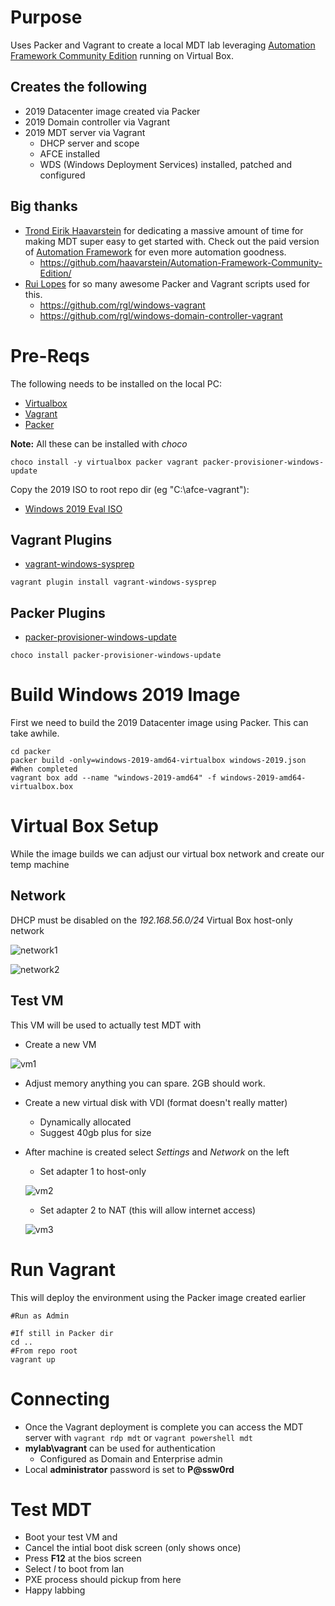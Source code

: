 # Purpose
Uses Packer and Vagrant to create a local MDT lab leveraging [Automation Framework Community Edition](https://github.com/haavarstein/Automation-Framework-Community-Edition) running on Virtual Box.

## Creates the following

- 2019 Datacenter image created via Packer
- 2019 Domain controller via Vagrant
- 2019 MDT server via Vagrant
  - DHCP server and scope
  - AFCE installed
  - WDS (Windows Deployment Services) installed, patched and configured

## Big thanks

- [Trond Eirik Haavarstein](https://github.com/haavarstein) for dedicating a massive amount of time for making MDT super easy to get started with.  Check out the paid version of [Automation Framework](https://courses.euctraining.com/) for even more automation goodness.
  - https://github.com/haavarstein/Automation-Framework-Community-Edition/
- [Rui Lopes](https://github.com/rgl/) for so many awesome Packer and Vagrant scripts used for this.
  - https://github.com/rgl/windows-vagrant
  - https://github.com/rgl/windows-domain-controller-vagrant

# Pre-Reqs

The following needs to be installed on the local PC:
- [Virtualbox](https://www.virtualbox.org/wiki/Downloads)
- [Vagrant](https://www.vagrantup.com/downloads)
- [Packer](https://www.packer.io/downloads)

**Note:** All these can be installed with *choco*

```
choco install -y virtualbox packer vagrant packer-provisioner-windows-update
```

Copy the 2019 ISO to root repo dir (eg "C:\afce-vagrant\"):
- [Windows 2019 Eval ISO](https://www.microsoft.com/en-us/cloud-platform/windows-server-trial)

## Vagrant Plugins

- [vagrant-windows-sysprep](https://github.com/rgl/packer-provisioner-windows-update)

```
vagrant plugin install vagrant-windows-sysprep
```

## Packer Plugins

- [packer-provisioner-windows-update](https://github.com/rgl/packer-provisioner-windows-update)

```
choco install packer-provisioner-windows-update
```

# Build Windows 2019 Image
First we need to build the 2019 Datacenter image using Packer. This can take awhile.

```
cd packer
packer build -only=windows-2019-amd64-virtualbox windows-2019.json
#When completed
vagrant box add --name "windows-2019-amd64" -f windows-2019-amd64-virtualbox.box
```

# Virtual Box Setup
While the image builds we can adjust our virtual box network and create our temp machine

## Network

DHCP must be disabled on the *192.168.56.0/24* Virtual Box host-only network

![network1](images/network1.png)

![network2](images/network2.png)

## Test VM
This VM will be used to actually test MDT with

- Create a new VM

![vm1](images/vm1.png)
- Adjust memory anything you can spare. 2GB should work.
- Create a new virtual disk with VDI (format doesn't really matter)
  - Dynamically allocated
  - Suggest 40gb plus for size
- After machine is created select *Settings* and *Network* on the left
  - Set adapter 1 to host-only
  
  ![vm2](images/vm2.png)
  - Set adapter 2 to NAT (this will allow internet access)
  
  ![vm3](images/vm3.png)

# Run Vagrant
This will deploy the environment using the Packer image created earlier

```
#Run as Admin

#If still in Packer dir
cd ..
#From repo root
vagrant up
```

# Connecting

- Once the Vagrant deployment is complete you can access the MDT server with `vagrant rdp mdt` or `vagrant powershell mdt`
- **mylab\vagrant** can be used for authentication
  - Configured as Domain and Enterprise admin
- Local **administrator** password is set to **P@ssw0rd**

# Test MDT

- Boot your test VM and
- Cancel the intial boot disk screen (only shows once)
- Press **F12** at the bios screen
- Select *l* to boot from lan
- PXE process should pickup from here
- Happy labbing